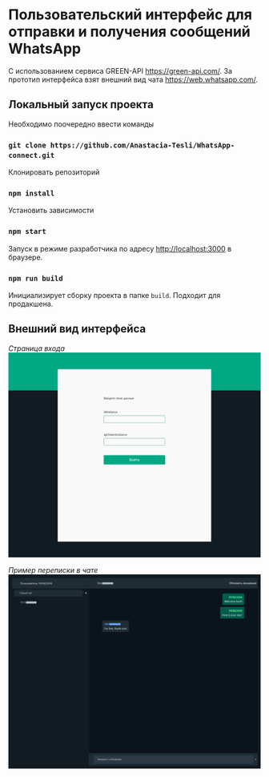 # Пользовательский интерфейс для отправки и получения сообщений WhatsApp

С использованием сервиса GREEN-API https://green-api.com/.
За прототип интерфейса взят внешний вид чата https://web.whatsapp.com/.

## Локальный запуск проекта

Необходимо поочередно ввести команды

### `git clone https://github.com/Anastacia-Tesli/WhatsApp-connect.git`

Клонировать репозиторий 

### `npm install`

Установить зависимости

### `npm start`

Запуск в режиме разработчика по адресу [http://localhost:3000](http://localhost:3000) в браузере.

### `npm run build`

Инициализирует сборку проекта в папке `build`. Подходит для продакшена.

## Внешний вид интерфейса

_Страница входа_
![Внешний вид интерфейса на странице входа](./src/images/login.png)

_Пример переписки в чате_
![Внешний вид чата](./src/images/chat.png)
